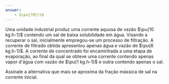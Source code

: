 ```yaml
---
answer:
    - $\pu{70}\%$
---
```


Uma unidade industrial produz uma corrente aquosa de vazão $\pu{10 kg.h-1}$ contendo um sal de baixa solubilidade em água. Visando a recuperar o sal, inicialmente empregou-se um processo de filtração. A corrente de filtrado obtida apresentou apenas água e vazão de $\pu{6 kg.h-1}$. A corrente de concentrado foi encaminhada a uma etapa de evaporação, ao final da qual se obteve uma corrente contendo apenas vapor d'água com vazão de $\pu{1 kg.h-1}$ e outra contendo apenas o sal.

Assinale a alternativa que mais se aproxima da fração mássica de sal na corrente inicial.

